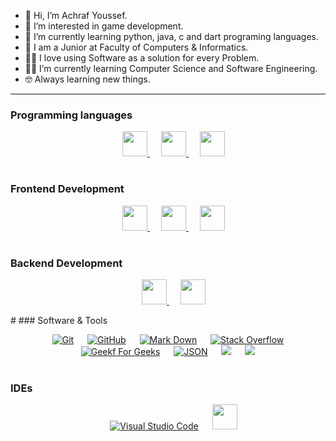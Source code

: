 - 👋 Hi, I’m Achraf Youssef.
- 👀 I’m interested in game development.
- 🌱 I’m currently learning python, java, c and dart programing languages.
- 🏫 I am a Junior at Faculty of Computers & Informatics.
- 🧑‍💻 I love using Software as a solution for every Problem.
- 🧑‍🎓 I’m currently learning Computer Science and Software Engineering.
- 🤓 Always learning new things.

---

### Programming languages
<p align="center"> 
  &emsp; 
  <a href="https://www.cprogramming.com/" target="_blank"> 
    <img width="40px" src="https://cdn.jsdelivr.net/gh/devicons/devicon/icons/c/c-original.svg"  />
  </a> 
  &emsp;
  <a href="https://www.java.com" target="_blank"> 
    <img width="40px" src="https://cdn.jsdelivr.net/gh/devicons/devicon/icons/java/java-original.svg" />
  </a>
  &emsp;
   <a href="https://www.python.org" target="_blank">
    <img width="40px" src="https://cdn.jsdelivr.net/gh/devicons/devicon/icons/python/python-original.svg" />
  </a> 
</p>

#
### Frontend Development
<p align="center"> 
  &emsp; 
  <a href="https://www.w3.org/html/"" target="_blank"> 
   <img width="40px" src="https://cdn.jsdelivr.net/gh/devicons/devicon/icons/html5/html5-original.svg" />
  </a>   
  &emsp;
  <a href="https://www.w3schools.com/css/" target="_blank">
    <img width="40px" src="https://cdn.jsdelivr.net/gh/devicons/devicon/icons/css3/css3-original.svg" />
  </a> 
  &emsp; 
  <a href="#" target="_blank"> 
   <img width="40px" src="https://cdn.jsdelivr.net/gh/devicons/devicon/icons/javascript/javascript-original.svg" />
  </a>  
</p>

#
### Backend Development
<p align="center"> 
  &emsp; 
  <a href="#" target="_blank"> 
   <img width="40px"src="https://cdn.jsdelivr.net/gh/devicons/devicon/icons/javascript/javascript-original.svg" />
  </a>   
  &emsp;
  <a href="#" target="_blank">
    <img width="40px" src="https://cdn.jsdelivr.net/gh/devicons/devicon/icons/php/php-original.svg" />
  </a> 
</p>
#
### Software & Tools
<p align="center">
  &emsp;
    <a href="#"><img alt="Git" src="https://img.shields.io/badge/Git%20-%23F05033.svg?style=for-the-badge&logo=git&logoColor=white"></a>
  &emsp;
    <a href="#"><img alt="GitHub" src="https://img.shields.io/badge/github-%23181717.svg?style=for-the-badge&logo=github&logoColor=white"></a>
  &emsp;
    <a href="#"><img alt="Mark Down" src="https://img.shields.io/badge/Markdown-000000?style=for-the-badge&logo=markdown&logoColor=white"></a>
  &emsp;
    <a href="#"><img alt="Stack Overflow" src="https://img.shields.io/badge/-Stack%20Overflow-FE7A16?style=for-the-badge&logo=stack-overflow&logoColor=white"></a>
  &emsp;
    <a href="#"><img alt="Geekf For Geeks" src="https://img.shields.io/badge/geeksforgeeks-%230F9D58.svg?style=for-the-badge&logo=geeksforgeeks&logoColor=white"></a>
  &emsp;
    <a href="#"><img alt="JSON" img src="https://img.shields.io/badge/json-%23000000.svg?style=for-the-badge&logo=json&logoColor=white"></a>
    &emsp;
    <a href="#"><img src="https://img.shields.io/badge/latex-%23008080.svg?&style=for-the-badge&logo=latex&logoColor=white" /></a>
    &emsp;
    <a href="#"><img src="https://img.shields.io/badge/mysql-%234479A1.svg?&style=for-the-badge&logo=mysql&logoColor=white"/></a>
 
</p>

#
### IDEs
<p align="center">
  &emsp;
    <a href="#"><img alt="Visual Studio Code" src="https://img.shields.io/badge/Visual%20Studio%20Code-0078d7.svg?style=for-the-badge&logo=visual-studio-code&logoColor=white"></a>
  &emsp;
  <a href="#"><img width="40px" src="https://cdn.jsdelivr.net/gh/devicons/devicon/icons/androidstudio/androidstudio-original.svg" /></a>
